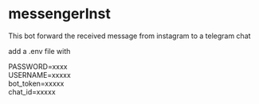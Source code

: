 # messengerInst
This bot forward the received message from instagram to a telegram chat


add a .env file with <br>

PASSWORD=xxxx <br>
USERNAME=xxxxx <br>
bot_token=xxxxx <br>
chat_id=xxxxx <br>
